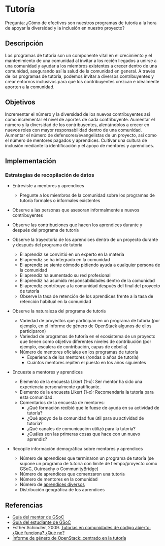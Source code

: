 # Tutoría

Pregunta: ¿Cómo de efectivos son nuestros programas de tutoría a la hora de apoyar la diversidad y la inclusión en nuestro proyecto?

## Descripción

Los programas de tutoría son un componente vital en el crecimiento y el mantenimiento de una comunidad al invitar a los recién llegados a unirse a una comunidad y ayudar a los miembros existentes a crecer dentro de una comunidad, asegurando así la salud de la comunidad en general. A través de los programas de tutoría, podemos invitar a diversos contribuyentes y crear entornos inclusivos para que los contribuyentes crezcan e idealmente aporten a la comunidad.

## Objetivos

Incrementar el número y la diversidad de los nuevos contribuyentes así como incrementar el nivel de aportes de cada contribuyente. Aumentar el número y la diversidad de los contribuyentes, alentándolos a crecer en nuevos roles con mayor responsabilidad dentro de una comunidad. Aumentar el número de defensores/evangelistas de un proyecto, así como el número de mentores pagados y aprendices. Cultivar una cultura de inclusión mediante la identificación y el apoyo de mentores y aprendices.

## Implementación

### Estrategias de recopilación de datos

- Entreviste a mentores y aprendices
     - Pregunte a los miembros de la comunidad sobre los programas de tutoría formales o informales existentes

- Observe a las personas que asesoran informalmente a nuevos contribuyentes

- Observe las contribuciones que hacen los aprendices durante y después del programa de tutoría

- Observe la trayectoria de los aprendices dentro de un proyecto durante y después del programa de tutoría
    - El aprendiz se convirtió en un experto en la materia
    - El aprendiz se ha integrado en la comunidad
    - El aprendiz se siente cómodo pidiendo ayuda a cualquier persona de la comunidad
    - El aprendiz ha aumentado su red profesional
    - El aprendiz ha asumido responsabilidades dentro de la comunidad
    - El aprendiz contribuye a la comunidad después del final del proyecto de tutoría
    - Observe la tasa de retención de los aprendices frente a la tasa de retención habitual en la comunidad

- Observe la naturaleza del programa de tutoría
    - Variedad de proyectos que participan en un programa de tutoría (por ejemplo, en el Informe de género de OpenStack algunos de ellos participaron)
    - Variedad de programas de tutoría en el ecosistema de un proyecto que tienen como objetivo diferentes niveles de contribución (por ejemplo, escalera de contribución, capas de cebolla)
    - Número de mentores oficiales en los programas de tutoría
        * Experiencia de los mentores (rondas o años de tutoría)
        * Cuántos mentores repiten el puesto en los años siguientes

- Encueste a mentores y aprendices
    - Elemento de la encuesta Likert (1-x): Ser mentor ha sido una experiencia personalmente gratificante.
    - Elemento de la encuesta Likert (1-x): Recomendaría la tutoría para esta comunidad.
    - Comentarios de la encuesta de mentores:
        * ¿Qué formación recibió que le fuese de ayuda en su actividad de tutoría?
        * ¿Qué apoyo de la comunidad fue útil para su actividad de tutoría?
        * ¿Qué canales de comunicación utilizó para la tutoría?
        * ¿Cuáles son las primeras cosas que hace con un nuevo aprendiz?

- Recopile información demográfica sobre mentores y aprendices
    - Número de aprendices que terminaron un programa de tutoría (se supone un programa de tutoría con límite de tiempo/proyecto como GSoC, Outreachy o CommunityBridge)
    - Número de aprendices que comenzaron una tutoría
    - Número de mentores en la comunidad
    - Número de [aprendices diversos](https://github.com/chaoss/wg-diversity-inclusion/tree/master/demographic-data)
    - Distribución geográfica de los aprendices

## Referencias

- [Guía del mentor de GSoC](https://google.github.io/gsocguides/mentor/)
- [Guía del estudiante de GSoC](http://google.github.io/gsocguides/student/)
- Esther Schindler, 2009. [Tutorías en comunidades de código abierto: ¿Qué funciona? ¿Qué no?](https://www.itworld.com/article/2768355/mentoring-in-open-source-communities--what-works--what-doesn-t-.html)
- [Informe de género de OpenStack: centrado en la tutoría](https://superuser.openstack.org/wp-content/uploads/2018/06/Gender-Diversity-Analysis-in-the-OpenStack-Community-2018.pdf)


